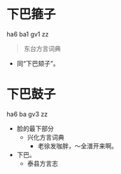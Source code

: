 # 下巴箍子
ha6 ba1 gv1 zz
> 东台方言词典
- 同“下巴颏子”。





# 下巴鼓子
ha6 ba gv3 zz
+ 脸的最下部分
  * 兴化方言词典
    - 老徐发咖胖，～全潽开来啊。
+ 下巴。
  * 泰县方言志
